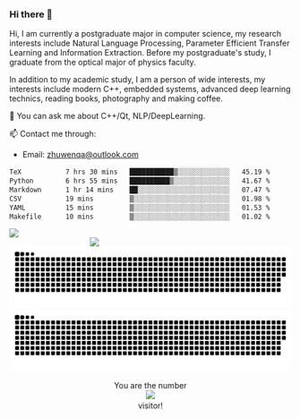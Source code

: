 ### Hi there 👋

<!--
**Leonezz/Leonezz** is a ✨ _special_ ✨ repository because its `README.md` (this file) appears on your GitHub profile.

Here are some ideas to get you started:

-->

Hi, I am currently a postgraduate major in computer science, my research interests include Natural Language Processing, Parameter Efficient Transfer Learning and Information Extraction. Before my postgraduate's study, I graduate from the optical major of physics faculty.

In addition to my academic study, I am a person of wide interests, my interests include modern C++, embedded systems, advanced deep learning technics, reading books, photography and making coffee.

💬 You can ask me about C++/Qt, NLP/DeepLearning.

📫 Contact me through:

- Email: zhuwenqa@outlook.com

<!--START_SECTION:waka-->

```text
TeX           7 hrs 30 mins   ███████████▒░░░░░░░░░░░░░   45.19 %
Python        6 hrs 55 mins   ██████████▒░░░░░░░░░░░░░░   41.67 %
Markdown      1 hr 14 mins    ██░░░░░░░░░░░░░░░░░░░░░░░   07.47 %
CSV           19 mins         ▒░░░░░░░░░░░░░░░░░░░░░░░░   01.98 %
YAML          15 mins         ▒░░░░░░░░░░░░░░░░░░░░░░░░   01.53 %
Makefile      10 mins         ▒░░░░░░░░░░░░░░░░░░░░░░░░   01.02 %
```

<!--END_SECTION:waka-->

<img width="440px" align="left" src="https://github-readme-stats.vercel.app/api?username=Leonezz&count_private=true&show_icons=true&include_all_commits=true&theme=vue"/>
<img width="360px" align="right" src="https://github-readme-stats.vercel.app/api/top-langs/?username=Leonezz&hide=TeX&layout=compact&theme=vue"/>

![GitHub Snake Light](https://raw.githubusercontent.com/Leonezz/Leonezz/output/github-contribution-grid-snake-light.svg#gh-light-mode-only)![GitHub Snake dark](https://raw.githubusercontent.com/Leonezz/Leonezz/output/github-contribution-grid-snake-dark.svg#gh-dark-mode-only)

<p align="center">
  You are the number</br> 
  <img src="https://profile-counter.glitch.me/leonezz/count.svg" /></br>
  visitor!
</p>
